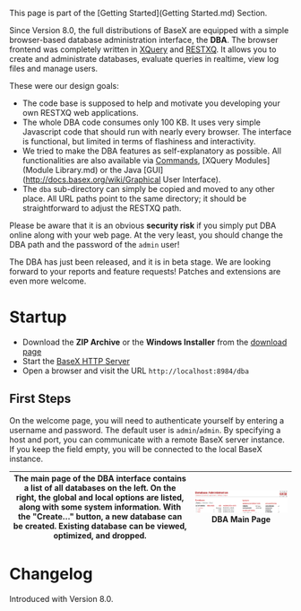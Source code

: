  


 
This page is part of the [Getting Started](Getting Started.md) Section. 

 
Since Version 8.0, the full distributions of BaseX are equipped with a simple browser-based database administration interface, the **DBA**. The browser frontend was completely written in [XQuery](XQuery.md) and [RESTXQ](RESTXQ.md). It allows you to create and administrate databases, evaluate queries in realtime, view log files and manage users. 

 
These were our design goals: 

  * The code base is supposed to help and motivate you developing your own RESTXQ web applications. 
 * The whole DBA code consumes only 100 KB. It uses very simple Javascript code that should run with nearly every browser. The interface is functional, but limited in terms of flashiness and interactivity. 
 * We tried to make the DBA features as self-explanatory as possible. All functionalities are also available via [Commands](Commands.md), [XQuery Modules](Module Library.md) or the Java [GUI](http://docs.basex.org/wiki/Graphical User Interface). 
 * The `dba` sub-directory can simply be copied and moved to any other place. All URL paths point to the same directory; it should be straightforward to adjust the RESTXQ path. 
 
Please be aware that it is an obvious **security risk** if you simply put DBA online along with your web page. At the very least, you should change the DBA path and the password of the `admin` user! 

 
The DBA has just been released, and it is in beta stage. We are looking forward to your reports and feature requests! Patches and extensions are even more welcome. 

 
# Startup
 * Download the **ZIP Archive** or the **Windows Installer** from the [download page](http://basex.org/download)
 * Start the [BaseX HTTP Server](.md)
 * Open a browser and visit the URL `http://localhost:8984/dba`

## First Steps

On the welcome page, you will need to authenticate yourself by entering a username and password. The default user is `admin`/`admin`. By specifying a host and port, you can communicate with a remote BaseX server instance. If you keep the field empty, you will be connected to the local BaseX instance. 


 The main page of the DBA interface contains a list of all databases on the left. On the right, the global and local options are listed, along with some system information. With the "Create…" button, a new database can be created. Existing database can be viewed, optimized, and dropped.  | ![Bla.png](img/Bla.png)DBA Main Page
------------------------------------------------------------------------------------------------------------------------------------------------------------------------------------------------------------------------------------------------------------------------------------------------ | ------------------------------------
 
# Changelog

Introduced with Version 8.0. 


